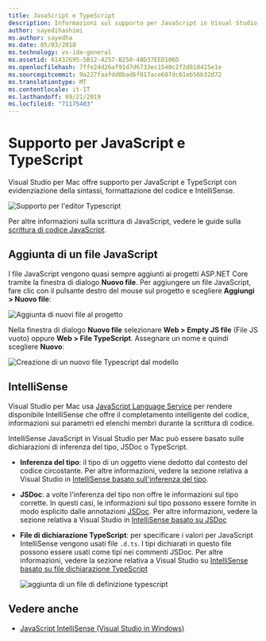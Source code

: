 ```yaml
---
title: JavaScript e TypeScript
description: Informazioni sul supporto per JavaScript in Visual Studio per Mac
author: sayedihashimi
ms.author: sayedha
ms.date: 05/03/2018
ms.technology: vs-ide-general
ms.assetid: 61432695-5B12-4257-B250-48D37EED106D
ms.openlocfilehash: 7ffe24d26af91d7d6733ec1540c2f2d810425e1e
ms.sourcegitcommit: 9a227faafdd0bad6f017ace607dc61eb56b32d72
ms.translationtype: MT
ms.contentlocale: it-IT
ms.lasthandoff: 09/21/2019
ms.locfileid: "71175403"
---
```

# <a name="javascript-and-typescript-support"></a>Supporto per JavaScript e TypeScript

Visual Studio per Mac offre supporto per JavaScript e TypeScript con evidenziazione della sintassi, formattazione del codice e IntelliSense.

![Supporto per l'editor Typescript](/media/tsjseditor-2019.gif)

Per altre informazioni sulla scrittura di JavaScript, vedere le guide sulla [scrittura di codice JavaScript](/scripting/javascript/writing-javascript-code).

## <a name="adding-a-javascript-file"></a>Aggiunta di un file JavaScript

I file JavaScript vengono quasi sempre aggiunti ai progetti ASP.NET Core tramite la finestra di dialogo **Nuovo file**. Per aggiungere un file JavaScript, fare clic con il pulsante destro del mouse sul progetto e scegliere **Aggiungi > Nuovo file**:

![Aggiunta di nuovi file al progetto](media/javascript-image1.png)

Nella finestra di dialogo **Nuovo file** selezionare **Web > Empty JS file** (File JS vuoto) oppure **Web > File TypeScript**. Assegnare un nome e quindi scegliere **Nuovo**:

![Creazione di un nuovo file Typescript dal modello](media/javascript-image2.png)

## <a name="intellisense"></a>IntelliSense

Visual Studio per Mac usa [JavaScript Language Service](/visualstudio/ide/javascript-intellisense) per rendere disponibile IntelliSense che offre il completamento intelligente del codice, informazioni sui parametri ed elenchi membri durante la scrittura di codice.

IntelliSense JavaScript in Visual Studio per Mac può essere basato sulle dichiarazioni di inferenza del tipo, JSDoc o TypeScript.

- **Inferenza del tipo**: il tipo di un oggetto viene dedotto dal contesto del codice circostante. Per altre informazioni, vedere la sezione relativa a Visual Studio in [IntelliSense basato sull'inferenza del tipo](/visualstudio/ide/javascript-intellisense#intellisense-based-on-type-inference).
- **JSDoc**: a volte l'inferenza del tipo non offre le informazioni sul tipo corrette. In questi casi, le informazioni sul tipo possono essere fornite in modo esplicito dalle annotazioni [JSDoc](https://jsdoc.app/about-getting-started.html). Per altre informazioni, vedere la sezione relativa a Visual Studio in [IntelliSense basato su JSDoc](/visualstudio/ide/javascript-intellisense#intellisense-based-on-jsdoc)
- **File di dichiarazione TypeScript**: per specificare i valori per JavaScript IntelliSense vengono usati file `.d.ts`. I tipi dichiarati in questo file possono essere usati come tipi nei commenti JSDoc. Per altre informazioni, vedere la sezione relativa a Visual Studio su [IntelliSense basato su file dichiarazione TypeScript](/visualstudio/ide/javascript-intellisense#intellisense-based-on-typescript-declaration-files)

    ![aggiunta di un file di definizione typescript](media/javascript-type-intellisense-2019.gif)

## <a name="see-also"></a>Vedere anche

- [JavaScript IntelliSense (Visual Studio in Windows)](/visualstudio/ide/javascript-intellisense)
